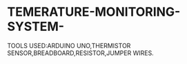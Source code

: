 # TEMERATURE-MONITORING-SYSTEM-
TOOLS USED:ARDUINO UNO,THERMISTOR SENSOR,BREADBOARD,RESISTOR,JUMPER WIRES.


